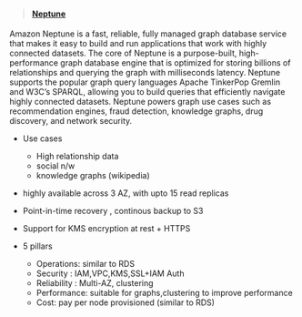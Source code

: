 > #### [Neptune](https://docs.aws.amazon.com/efs/latest/ug/whatisefs.html)
Amazon Neptune is a fast, reliable, fully managed graph database service that makes it easy to build and run applications that work with highly connected datasets. The core of Neptune is a purpose-built, high-performance graph database engine that is optimized for storing billions of relationships and querying the graph with milliseconds latency. Neptune supports the popular graph query languages Apache TinkerPop Gremlin and W3C’s SPARQL, allowing you to build queries that efficiently navigate highly connected datasets. Neptune powers graph use cases such as recommendation engines, fraud detection, knowledge graphs, drug discovery, and network security.

- Use cases
  - High relationship data
  - social n/w
  - knowledge graphs (wikipedia)
- highly available across 3 AZ, with upto 15 read replicas
- Point-in-time recovery , continous backup to S3
- Support for KMS encryption at rest + HTTPS


- 5 pillars
  - Operations: similar to RDS
  - Security : IAM,VPC,KMS,SSL+IAM Auth
  - Reliability : Multi-AZ, clustering
  - Performance: suitable for graphs,clustering to improve performance
  - Cost: pay per node provisioned (similar to RDS)
